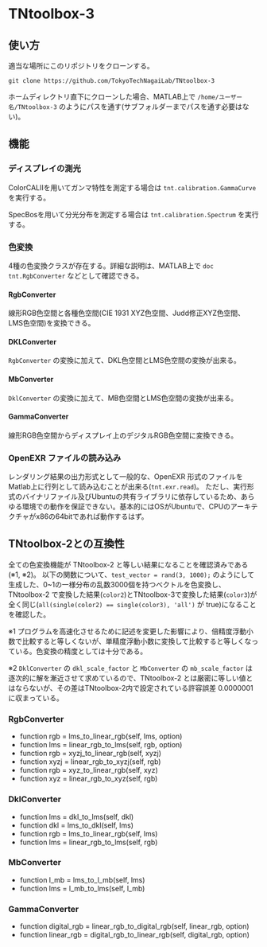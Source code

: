 # TNtoolbox-3
## 使い方

適当な場所にこのリポジトリをクローンする。

```
git clone https://github.com/TokyoTechNagaiLab/TNtoolbox-3
```

ホームディレクトリ直下にクローンした場合、MATLAB上で `/home/ユーザー名/TNtoolbox-3` のようにパスを通す(サブフォルダーまでパスを通す必要はない)。

## 機能

### ディスプレイの測光

ColorCALIIを用いてガンマ特性を測定する場合は `tnt.calibration.GammaCurve` を実行する。

SpecBosを用いて分光分布を測定する場合は `tnt.calibration.Spectrum` を実行する。

### 色変換
4種の色変換クラスが存在する。詳細な説明は、MATLAB上で `doc tnt.RgbConverter` などとして確認できる。

#### RgbConverter

線形RGB色空間と各種色空間(CIE 1931 XYZ色空間、Judd修正XYZ色空間、LMS色空間)を変換できる。

#### DKLConverter

`RgbConverter` の変換に加えて、DKL色空間とLMS色空間の変換が出来る。

#### MbConverter

`DklConverter` の変換に加えて、MB色空間とLMS色空間の変換が出来る。

#### GammaConverter

線形RGB色空間からディスプレイ上のデジタルRGB色空間に変換できる。

### OpenEXR ファイルの読み込み
レンダリング結果の出力形式として一般的な、OpenEXR 形式のファイルをMatlab上に行列として読み込むことが出来る(`tnt.exr.read`)。
ただし、実行形式のバイナリファイル及びUbuntuの共有ライブラリに依存しているため、あらゆる環境での動作を保証できない。基本的にはOSがUbuntuで、CPUのアーキテクチャがx86の64bitであれば動作するはず。


## TNtoolbox-2との互換性
全ての色変換機能が TNtoolbox-2 と等しい結果になることを確認済みである(※1, ※2)。
以下の関数について、`test_vector = rand(3, 1000);` のようにして生成した、0~1の一様分布の乱数3000個を持つベクトルを色変換し、TNtoolbox-2 で変換した結果(`color2`)とTNtoolbox-3で変換した結果(`color3`)が全く同じ(`all(single(color2) == single(color3), 'all')` が true)になることを確認した。

※1 プログラムを高速化させるために記述を変更した影響により、倍精度浮動小数で比較すると等しくないが、単精度浮動小数に変換して比較すると等しくなっている。色変換の精度としては十分である。

※2 `DklConverter` の `dkl_scale_factor` と `MbConverter` の `mb_scale_factor` は逐次的に解を漸近させて求めているので、TNtoolbox-2 とは厳密に等しい値とはならないが、その差はTNtoolbox-2内で設定されている許容誤差 0.0000001 に収まっている。

### RgbConverter
 - function rgb = lms_to_linear_rgb(self, lms, option)
 - function lms = linear_rgb_to_lms(self, rgb, option)
 - function rgb = xyzj_to_linear_rgb(self, xyzj)
 - function xyzj = linear_rgb_to_xyzj(self, rgb)
 - function rgb = xyz_to_linear_rgb(self, xyz)
 - function xyz = linear_rgb_to_xyz(self, rgb)

### DklConverter
 - function lms = dkl_to_lms(self, dkl)
 - function dkl = lms_to_dkl(self, lms)
 - function rgb = lms_to_linear_rgb(self, lms)
 - function lms = linear_rgb_to_lms(self, rgb)

### MbConverter
 - function l_mb = lms_to_l_mb(self, lms)
 - function lms = l_mb_to_lms(self, l_mb)

### GammaConverter
 - function digital_rgb = linear_rgb_to_digital_rgb(self, linear_rgb, option)
 - function linear_rgb = digital_rgb_to_linear_rgb(self, digital_rgb, option)